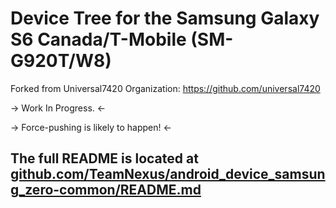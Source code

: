 # Device Tree for the Samsung Galaxy S6 Canada/T-Mobile (SM-G920T/W8)

Forked from Universal7420 Organization:
https://github.com/universal7420

-> Work In Progress. <-

-> Force-pushing is likely to happen! <-

## The full README is located at [github.com/TeamNexus/android_device_samsung_zero-common/README.md](https://github.com/TeamNexus/android_device_samsung_zero-common/blob/nx-8.0/README.md)
